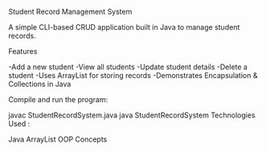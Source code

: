Student Record Management System

A simple CLI-based CRUD application built in Java to manage student records.

Features

-Add a new student
-View all students
-Update student details
-Delete a student
-Uses ArrayList for storing records
-Demonstrates Encapsulation & Collections in Java

Compile and run the program:

javac StudentRecordSystem.java
java StudentRecordSystem
Technologies Used :

Java ArrayList OOP Concepts
